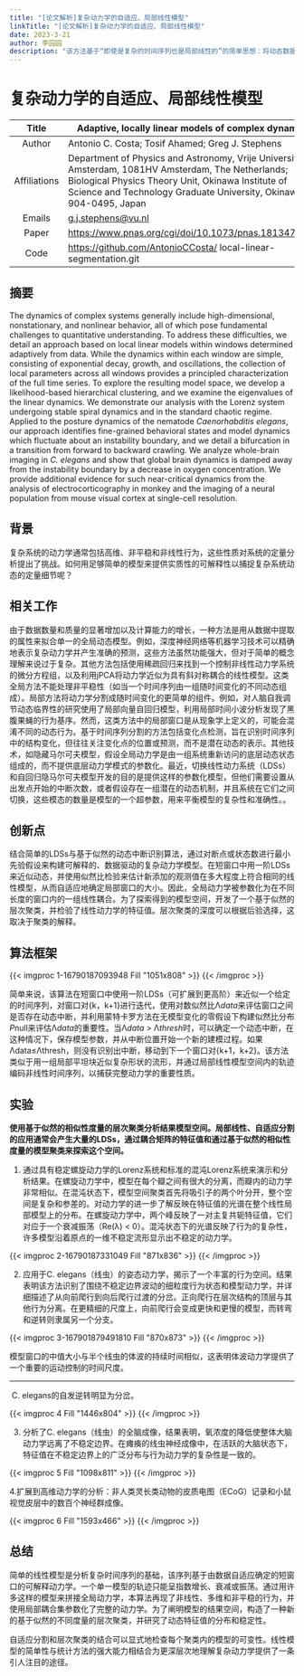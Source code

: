 ```yaml
---
title: "[论文解析]复杂动力学的自适应、局部线性模型"
linkTitle: "[论文解析]复杂动力学的自适应、局部线性模型"
date: 2023-3-21
author: 李园园
description: "该方法基于“即使是复杂的时间序列也是局部线性的”的简单思想：将动态数据转换为线性模型的参数化空间，并详细说明了该空间的层次聚类代表的动态类别。"
---
```


# **复杂动力学的自适应、局部线性模型**

|    Title     | Adaptive, locally linear models of complex dynamics          |
| :----------: | ------------------------------------------------------------ |
|    Author    | Antonio C. Costa; Tosif Ahamed; Greg J. Stephens             |
| Affiliations | Department of Physics and Astronomy, Vrije Universiteit Amsterdam, 1081HV Amsterdam, The Netherlands; Biological Physics Theory Unit, Okinawa Institute of Science and Technology Graduate University, Okinawa 904-0495, Japan |
|    Emails    | [g.j.stephens@vu.nl](mailto:g.j.stephens@vu.nl)              |
|    Paper     | https://www.pnas.org/cgi/doi/10.1073/pnas.1813476116         |
|     Code     | https://github.com/AntonioCCosta/ local-linear-segmentation.git |

## 摘要

The dynamics of complex systems generally include high-dimensional, nonstationary, and nonlinear behavior, all of which pose fundamental challenges to quantitative understanding. To address these difficulties, we detail an approach based on local linear models within windows determined adaptively from data. While the dynamics within each window are simple, consisting of exponential decay, growth, and oscillations, the collection of local parameters across all windows provides a principled characterization of the full time series. To explore the resulting model space, we develop a likelihood-based hierarchical clustering, and we examine the eigenvalues of the linear dynamics. We demonstrate our analysis with the Lorenz system undergoing stable spiral dynamics and in the standard chaotic regime. Applied to the posture dynamics of the nematode *Caenorhabditis elegans*, our approach identifies fine-grained behavioral states and model dynamics which fluctuate about an instability boundary, and we detail a bifurcation in a transition from forward to backward crawling. We analyze whole-brain imaging in *C. elegans* and show that global brain dynamics is damped away from the instability boundary by a decrease in oxygen concentration. We provide additional evidence for such near-critical dynamics from the analysis of electrocorticography in monkey and the imaging of a neural population from mouse visual cortex at single-cell resolution.

## 背景

复杂系统的动力学通常包括高维、非平稳和非线性行为，这些性质对系统的定量分析提出了挑战。如何用足够简单的模型来提供实质性的可解释性以捕捉复杂系统动态的定量细节呢？

## 相关工作

由于数据数量和质量的显著增加以及计算能力的增长，一种方法是用从数据中提取的属性来拟合单一的全局动态模型。例如，深度神经网络等机器学习技术可以精确地表示复杂动力学并产生准确的预测，这些方法虽然功能强大，但对于简单的概念理解来说过于复杂。其他方法包括使用稀疏回归来找到一个控制非线性动力学系统的微分方程组，以及利用jPCA将动力学近似为具有斜对称耦合的线性模型。这类全局方法不能处理非平稳性（如当一个时间序列由一组随时间变化的不同动态组成）。局部方法将动力学分割成随时间变化的更简单的组件。例如，对人脑自我调节动态临界性的研究使用了局部向量自回归模型，利用局部时间小波分析发现了黑腹果蝇的行为基序。然而，这类方法中的局部窗口是从现象学上定义的，可能会混淆不同的动态行为。基于时间序列分割的方法包括变化点检测，旨在识别时间序列中的结构变化，但往往关注变化点的位置或预测，而不是潜在动态的表示。其他技术，如隐藏马尔可夫模型，假设全局动力学是由一组系统重新访问的底层动态状态组成的，而不提供底层动力学模式的参数化。最近，切换线性动力系统（LDSs）和自回归隐马尔可夫模型开发的目的是提供这样的参数化模型，但他们需要设置从出发点开始的中断次数，或者假设存在一组潜在的动态机制，并且系统在它们之间切换，这些模态的数量是模型的一个超参数，用来平衡模型的复杂性和准确性。。

## 创新点

结合简单的LDSs与基于似然的动态中断识别算法，通过对断点或状态数进行最小先验假设来构建可解释的、数据驱动的复杂动力学模型。在短窗口中用一阶LDSs来近似动态，并使用似然比检验来估计新添加的观测值在多大程度上符合相同的线性模型，从而自适应地确定局部窗口的大小。因此，全局动力学被参数化为在不同长度的窗口内的一组线性耦合。为了探索得到的模型空间，开发了一个基于似然的层次聚类，并检验了线性动力学的特征值。层次聚类的深度可以根据后验选择，这取决于聚类的解释。

## 算法框架

{{< imgproc 1-16790187093948 Fill "1051x808" >}}
{{< /imgproc >}}

简单来说，该算法在短窗口中使用一阶LDSs（可扩展到更高阶）来近似一个给定的时间序列，对窗口对{k，k+1}进行迭代，使用对数似然比Λ*data*来评估窗口之间是否存在动态中断，并利用蒙特卡罗方法在无模型变化的零假设下构建似然比分布*P*null来评估Λ*data*的重要性。当Λ*data* > Λ*thresh*时，可以确定一个动态中断，在这种情况下，保存模型参数，并从中断位置开始一个新的建模过程。如果Λdata≤Λthresh，则没有识别出中断，移动到下一个窗口对{k+1，k+2}。该方法类似于用一组局部平坦块近似复杂形状的流形，并通过局部线性模型空间内的轨迹编码非线性时间序列，以捕获完整动力学的重要性质。

## 实验

**使用基于似然的相似性度量的层次聚类分析结果模型空间。局部线性、自适应分割的应用通常会产生大量的LDSs，通过耦合矩阵的特征值和通过基于似然的相似性度量的模型聚类来探索这个空间。**

1. 通过具有稳定螺旋动力学的Lorenz系统和标准的混沌Lorenz系统来演示和分析结果。在螺旋动力学中，模型在每个瓣之间有很大的分离，而瓣内的动力学非常相似。在混沌状态下，模型空间聚类首先将吸引子的两个叶分开，整个空间是复杂和参差的。对动力学的进一步了解反映在特征值的光谱在整个线性局部模型上的分布。在螺旋动力学中，两个峰反映了一对主复共轭特征值，它们对应于一个衰减振荡（Re(λ) < 0）。混沌状态下的光谱反映了行为的复杂性，许多模型沿着原点的一维不稳定流形显示出不稳定的动力学。

{{< imgproc 2-16790187331049 Fill "871x836" >}}
{{< /imgproc >}}

2. 应用于C. elegans（线虫）的姿态动力学，揭示了一个丰富的行为空间。结果表明该方法识别了围绕不稳定边界波动的细粒度行为状态和模型动力学，并详细描述了从向前爬行到向后爬行过渡的分岔。正向爬行在层次结构的顶层与其他行为分离。在更精细的尺度上，向前爬行会变成更快和更慢的模型，而转弯和逆转则隶属另一个分支。

{{< imgproc 3-167901879491810 Fill "870x873" >}}
{{< /imgproc >}}

模型窗口的中值大小与半个线虫的体波的持续时间相似，这表明体波动力学提供了一个重要的运动控制的时间尺度。

------

​                                                               C. elegans的自发逆转明显为分岔。

{{< imgproc 4 Fill "1446x804" >}}
{{< /imgproc >}}

3. 分析了C. elegans（线虫）的全脑成像，结果表明，氧浓度的降低使整体大脑动力学远离了不稳定边界。在瘫痪的线虫神经成像中，在活跃的大脑状态下，特征值在不稳定边界上的广泛分布与行为动力学的复杂性是一致的。

{{< imgproc 5 Fill "1098x811" >}}
{{< /imgproc >}}

4.扩展到高维动力学的分析：非人类灵长类动物的皮质电图（ECoG）记录和小鼠视觉皮层中的数百个神经群成像。

{{< imgproc 6 Fill "1593x466" >}}
{{< /imgproc >}}

## 总结

简单的线性模型是分析复杂时间序列的基础，该序列基于由数据自适应确定的短窗口的可解释动力学。一个单一模型的轨迹只能呈指数增长、衰减或振荡。通过用许多这样的模型来拼接全局动力学，本算法再现了非线性、多维和非平稳的行为，并使用局部耦合集参数化了完整的动力学。为了阐明模型的结果空间，构造了一种新的基于似然的不同度量的层次聚类，并研究了动态特征值的分布和稳定性。

自适应分割和层次聚类的结合可以显式地检查每个聚类内的模型的可变性。线性模型的简单性与统计方法的强大能力相结合为更深层次地理解复杂动力学提供了一条引人注目的途径。